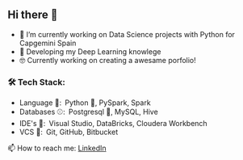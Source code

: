 ## Hi there 👋

- 🔭 I’m currently working on Data Science projects with Python for Capgemini Spain
- 🌱 Developing my Deep Learning knowlege
- 🤓 Currently working on creating a awesame porfolio!

### 🛠  Tech Stack:
- Language 📖:&ensp;Python 🐍, PySpark, Spark
- Databases ⚾:&ensp;Postgresql 🐘, MySQL, Hive
- IDE's 🧰:&ensp;Visual Studio, DataBricks, Cloudera Workbench 
- VCS 🛂:&ensp;Git, GitHub, Bitbucket

📫 How to reach me: [LinkedIn](https://www.linkedin.com/in/sergio-catalan-torralbo)
